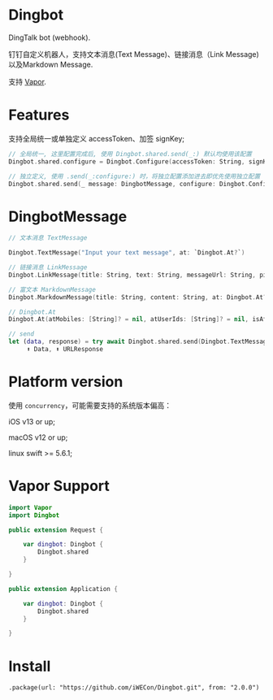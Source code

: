 # Dingbot

DingTalk bot (webhook).

钉钉自定义机器人，支持文本消息(Text Message)、链接消息（Link Message)以及Markdown Message.

支持 [Vapor](https://github.com/vapor/vapor).


# Features

支持全局统一或单独定义 accessToken、加签 signKey;

```swift
// 全局统一, 这里配置完成后, 使用 Dingbot.shared.send(_:) 默认均使用该配置
Dingbot.shared.configure = Dingbot.Configure(accessToken: String, signKey: String)

// 独立定义, 使用 .send(_:configure:) 时，将独立配置添加进去即优先使用独立配置
Dingbot.shared.send(_ message: DingbotMessage, configure: Dingbot.Configure)
```

# DingbotMessage

```swift
// 文本消息 TextMessage

Dingbot.TextMessage("Input your text message", at: `Dingbot.At?`)

// 链接消息 LinkMessage
Dingbot.LinkMessage(title: String, text: String, messageUrl: String, picUrl: String? = nil)

// 富文本 MarkdownMessage
Dingbot.MarkdownMessage(title: String, content: String, at: Dingbot.At? = nil)

// Dingbot.At
Dingbot.At(atMobiles: [String]? = nil, atUserIds: [String]? = nil, isAtAll: Bool = false)

// send
let (data, response) = try await Dingbot.shared.send(Dingbot.TextMessage/LinkMessage/MarkdownMessage)
     ⬆️ Data, ⬆️ URLResponse
```


# Platform version

使用 `concurrency`，可能需要支持的系统版本偏高：

iOS v13 or up;

macOS v12 or up;

linux swift >= 5.6.1;

# Vapor Support

```swift
import Vapor
import Dingbot

public extension Request {

    var dingbot: Dingbot {
        Dingbot.shared
    }

}

public extension Application {

    var dingbot: Dingbot {
        Dingbot.shared
    }

}
```

# Install

`.package(url: "https://github.com/iWECon/Dingbot.git", from: "2.0.0")`
